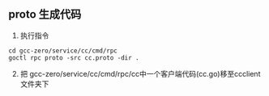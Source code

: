 ## proto 生成代码
1. 执行指令
```
cd gcc-zero/service/cc/cmd/rpc
goctl rpc proto -src cc.proto -dir .
```

2. 把 gcc-zero/service/cc/cmd/rpc/cc中一个客户端代码(cc.go)移至ccclient文件夹下
